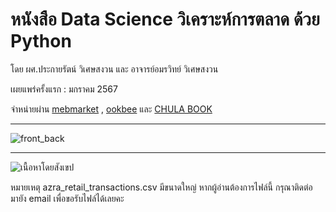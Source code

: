 # หนังสือ Data Science วิเคราะห์การตลาด ด้วย Python
โดย ผศ.ประกายรัตน์ วิเศษสงวน และ อาจารย์อมรวิทย์ วิเศษสงวน

เผยแพร่ครั้งแรก : มกราคม 2567   
   

จำหน่ายผ่าน [mebmarket](https://www.mebmarket.com/ebook-280821-Data-Science-วิเคราะห์การตลาดด้วย-Python) , [ookbee](https://www.ookbee.com/) และ [CHULA BOOK](https://www.chulabook.com/categories?text=ประกายรัตน์) 
   
   



---
![front_back](https://github.com/prakayrat/MarketingAnalyticsWithPython/assets/51775195/35c750a7-b39f-4a2b-8454-7aa270173060)


---
![เนื้อหาโดยสังเขป](https://github.com/prakayrat/MarketingAnalyticsWithPython/assets/51775195/9edc663d-6175-45bb-b67c-a208fead0467)

หมายเหตุ azra_retail_transactions.csv มีขนาดใหญ่ หากผู้อ่านต้องการไฟล์นี้ กรุณาติดต่อมายัง email เพื่อขอรับไฟล์ได้เลยคะ

